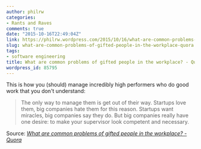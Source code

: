 ```yaml
---
author: philrw
categories:
- Rants and Raves
comments: true
date: "2015-10-16T22:49:04Z"
link: https://philrw.wordpress.com/2015/10/16/what-are-common-problems-of-gifted-people-in-the-workplace-quora/
slug: what-are-common-problems-of-gifted-people-in-the-workplace-quora
tags:
- software engineering
title: What are common problems of gifted people in the workplace? - Quora
wordpress_id: 85795
---
```


This is how you (should) manage incredibly high performers who do good work that you don't understand:

> The only way to manage them is get out of their way. Startups love them, big companies hate them for this reason. Startups want miracles, big companies say they do. But big companies really have one desire: to make your supervisor look competent and necessary.


Source: _[What are common problems of gifted people in the workplace? - Quora](https://www.quora.com/What-are-common-problems-of-gifted-people-in-the-workplace)_
